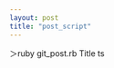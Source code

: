 ```yaml
---
layout: post
title: "post_script"
---
```


＞ruby git_post.rb Title
ts

<script src="https://gist.github.com/ir-norn/18a11e3780ebe3845664.js"></script>
